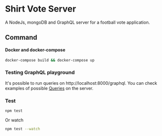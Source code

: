 # Shirt Vote Server

A NodeJs, mongoDB and GraphQL server for a football vote application.

## Command

#### Docker and docker-compose

```bash
docker-compose build && docker-compose up
```

### Testing GraphQL playground

It's possible to run queries on http://localhost:8000/graphql.
You can check examples of possible [Queries](https://github.com/lmsfelipe/vote-server/blob/master/queries-example.graphql) on the server.

### Test

```bash
npm test
```

Or watch

```bash
npm test --watch
```
